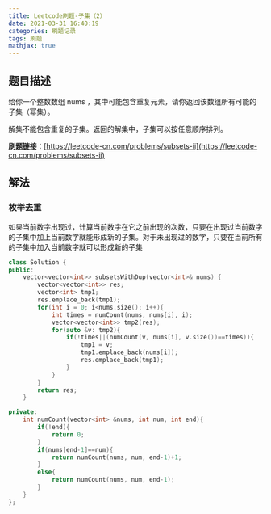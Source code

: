 ```yaml
---
title: Leetcode刷题-子集（2）
date: 2021-03-31 16:40:19
categories: 刷题记录
tags: 刷题
mathjax: true
---
```


## 题目描述

给你一个整数数组 nums ，其中可能包含重复元素，请你返回该数组所有可能的子集（幂集）。

解集不能包含重复的子集。返回的解集中，子集可以按任意顺序排列。

**刷题链接**：[https://leetcode-cn.com/problems/subsets-ii](https://leetcode-cn.com/problems/subsets-ii)

<!--more-->

## 解法

### 枚举去重

如果当前数字出现过，计算当前数字在它之前出现的次数，只要在出现过当前数字的子集中加上当前数字就能形成新的子集。对于未出现过的数字，只要在当前所有的子集中加入当前数字就可以形成新的子集

```C++
class Solution {
public:
    vector<vector<int>> subsetsWithDup(vector<int>& nums) {
        vector<vector<int>> res;
        vector<int> tmp1;
        res.emplace_back(tmp1);
        for(int i = 0; i<nums.size(); i++){
            int times = numCount(nums, nums[i], i);
            vector<vector<int>> tmp2(res);
            for(auto &v: tmp2){
                if(!times||(numCount(v, nums[i], v.size())==times)){
                    tmp1 = v;
                    tmp1.emplace_back(nums[i]);
                    res.emplace_back(tmp1);
                }
            }
        }
        return res;
    }

private:
    int numCount(vector<int> &nums, int num, int end){
        if(!end){
            return 0;
        }
        if(nums[end-1]==num){
            return numCount(nums, num, end-1)+1;
        }
        else{
            return numCount(nums, num, end-1);
        }
    }
};
```
